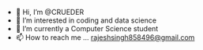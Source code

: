 - 👋 Hi, I’m @CRUEDER
- 👀 I’m interested in coding and data science
- 🌱 I’m currently a Computer Science student
- 📫 How to reach me ...
rajeshsingh858496@gmail.com
<!---
CRUEDER/CRUEDER is a ✨ special ✨ repository because its `README.md` (this file) appears on your GitHub profile.
You can click the Preview link to take a look at your changes.
--->
